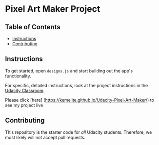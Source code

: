 # Pixel Art Maker Project

## Table of Contents

* [Instructions](#instructions)
* [Contributing](#contributing)

## Instructions

To get started, open `designs.js` and start building out the app's functionality.

For specific, detailed instructions, look at the project instructions in the [Udacity Classroom](https://classroom.udacity.com/me).

Please click [here] (https://kemelite.github.io/Udacity-Pixel-Art-Maker/) to see my project live
## Contributing

This repository is the starter code for _all_ Udacity students. Therefore, we most likely will not accept pull requests.
